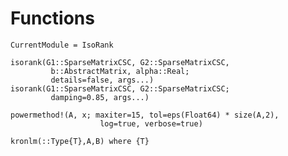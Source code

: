 # Functions


```@meta
CurrentModule = IsoRank
```

```@docs
isorank(G1::SparseMatrixCSC, G2::SparseMatrixCSC,
         b::AbstractMatrix, alpha::Real;
         details=false, args...)
isorank(G1::SparseMatrixCSC, G2::SparseMatrixCSC;
         damping=0.85, args...)                 
```

```@docs
powermethod!(A, x; maxiter=15, tol=eps(Float64) * size(A,2),
                    log=true, verbose=true)
```

```@docs
kronlm(::Type{T},A,B) where {T}
```
